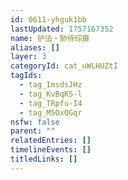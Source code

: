 ```yaml
---
id: 0611-yhguk1bb
lastUpdated: 1757167352
name: 护法・胁侍综摄
aliases: []
layer: 3
categoryId: cat_uWLHUZtI
tagIds:
  - tag_ImsdsJHz
  - tag_KvBqKS-l
  - tag_TRpfu-I4
  - tag_M5OxQGqr
nsfw: false
parent: ""
relatedEntries: []
timelineEvents: []
titledLinks: []
---
```


